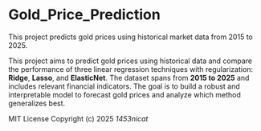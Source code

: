 # Gold_Price_Prediction
This project predicts gold prices using historical market data from 2015 to 2025.

This project aims to predict gold prices using historical data and compare the performance of three linear regression techniques with regularization: **Ridge**, **Lasso**, and **ElasticNet**. The dataset spans from **2015 to 2025** and includes relevant financial indicators. The goal is to build a robust and interpretable model to forecast gold prices and analyze which method generalizes best.

MIT License
Copyright (c) 2025 *1453nicat*
